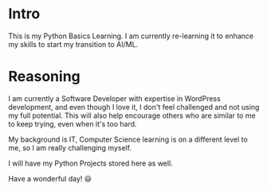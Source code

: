 # Intro
This is my Python Basics Learning. I am currently re-learning it to enhance my skills to start my transition to AI/ML.

# Reasoning
I am currently a Software Developer with expertise in WordPress development, and even though I love it, I don't feel challenged and not using my full potential.
This will also help encourage others who are similar to me to keep trying, even when it's too hard.

My background is IT, Computer Science learning is on a different level to me, so I am really challenging myself.

I will have my Python Projects stored here as well.

Have a wonderful day! 😃
